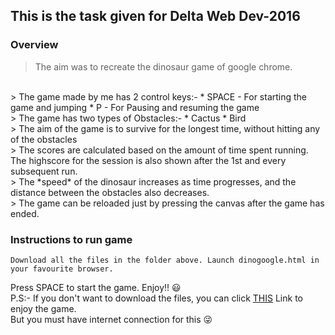 ## This is the task given for Delta Web Dev-2016
### Overview
> The aim was to recreate the dinosaur game of google chrome.
<br/>
> The game made by me has 2 control keys:- 
* SPACE - For starting the game and jumping
* P -  For Pausing and resuming the game
<br/>
> The game has two types of Obstacles:-
* Cactus
* Bird
<br/>
> The aim of the game is to survive for the longest time, without hitting any of the obstacles
<br/>
> The scores are calculated based on the amount of time spent running. The highscore for the session is also shown after the 1st and every subsequent run.
<br/>
> The *speed* of the dinosaur increases as time progresses, and the distance between the obstacles also decreases.
<br/>
> The game can be reloaded just by pressing the canvas after the game has ended.

### Instructions to run game
    Download all the files in the folder above. Launch dinogoogle.html in your favourite browser.
Press SPACE to start the game. Enjoy!! :smiley:
<br/>
P.S:- If you don't want to download the files, you can click [THIS](https://anirudh-swaminathan.github.io/Web_Dev_2016_DELTA/CTask2/) Link to enjoy the game.
<br/>
But you must have internet connection for this :stuck_out_tongue_winking_eye:
